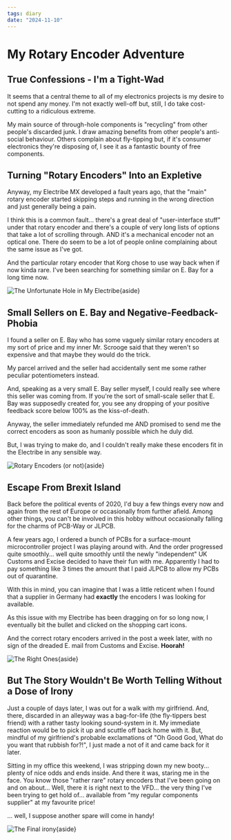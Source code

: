 ```yaml
---
tags: diary
date: "2024-11-10"
---
```

# My Rotary Encoder Adventure

## True Confessions - I'm a Tight-Wad

It seems that a central theme to all of my electronics projects is my desire
to not spend any money. I'm not exactly well-off but, still, I do take
cost-cutting to a ridiculous extreme.

My main source of through-hole components is "recycling" from other people's
discarded junk. I draw amazing benefits from other people's anti-social
behaviour. Others complain about fly-tipping but, if it's consumer electronics
they're disposing of, I see it as a fantastic bounty of free components.

## Turning "Rotary Encoders" Into an Expletive

Anyway, my Electribe MX developed a fault years ago, that the "main" rotary
encoder started skipping steps and running in the wrong direction and just
generally being a pain.

I think this is a common fault... there's a great deal of
"user-interface stuff" under that rotary encoder and there's a couple of very
long lists of options that take a lot of scrolling through. AND it's a
mechanical encoder not an optical one. There do seem to be a lot of people
online complaining about the same issue as I've got.

And the particular rotary encoder that Korg chose to use way back when if now
kinda rare. I've been searching for something similar on E. Bay for a long time
now.

![The Unfortunate Hole in My Electribe](https://i.ibb.co/d2PK5VC/Unfortunate-Hole.jpg){aside}

## Small Sellers on E. Bay and Negative-Feedback-Phobia

I found a seller on E. Bay who has some vaguely similar rotary encoders at my
sort of price and my inner Mr. Scrooge said that they weren't so expensive and
that maybe they would do the trick.

My parcel arrived and the seller had accidentally sent me some rather peculiar
potentiometers instead.

And, speaking as a very small E. Bay seller myself, I could really see where
this seller was coming from. If you're the sort of small-scale seller that
E. Bay was supposedly created for, you see any dropping of your positive
feedback score below 100% as the kiss-of-death.

Anyway, the seller immediately refunded me AND promised to send me the correct
encoders as soon as humanly possible which he duly did.

But, I was trying to make do, and I couldn't really make these encoders fit
in the Electribe in any sensible way.

![Rotary Encoders (or not)](https://i.ibb.co/SRpjdbf/Encoders-and-Not.jpg){aside}

## Escape From Brexit Island

Back before the political events of 2020, I'd buy a few things every now and
again from the rest of Europe or occasionally from further afield. Among other
things, you can't be involved in this hobby without occasionally falling for
the charms of PCB-Way or JLPCB.

A few years ago, I ordered a bunch of PCBs for a surface-mount microcontroller
project I was playing around with. And the order progressed quite smoothly...
well quite smoothly until the newly "independent" UK Customs and Excise
decided to have their fun with me. Apparently I had to pay something like
3 times the amount that I paid JLPCB to allow my PCBs out of quarantine.

With this in mind, you can imagine that I was a little reticent when I found
that a supplier in Germany had **exactly** the encoders I was looking for
available.

As this issue with my Electribe has been dragging on for so long now, I
eventually bit the bullet and clicked on the shopping cart icons.

And the correct rotary encoders arrived in the post a week later, with no
sign of the dreaded E. mail from Customs and Excise. **Hoorah!**

![The Right Ones](https://i.ibb.co/t32RKrz/The-Right-One.jpg){aside}

## But The Story Wouldn't Be Worth Telling Without a Dose of Irony

Just a couple of days later, I was out for a walk with my girlfriend.
And, there, discarded in an alleyway was a bag-for-life (the fly-tippers best
friend) with a rather tasty looking sound-system in it. My immediate reaction
would be to pick it up and scuttle off back home with it. But, mindful of my
girlfriend's probable exclamations of "Oh Good God, What do you want that
rubbish for?!", I just made a not of it and came back for it later.

Sitting in my office this weekend, I was stripping down my new booty... plenty
of nice odds and ends inside. And there it was, staring me in the face.
You know those "rather rare" rotary encoders that I've been going on and on
about... Well, there it is right next to the VFD... the very thing I've been
trying to get hold of... available from "my regular components supplier" at my
favourite price!

... well, I suppose another spare will come in handy!

![The Final irony](https://i.ibb.co/ySN2FMJ/The-Final-Irony.jpg){aside}
